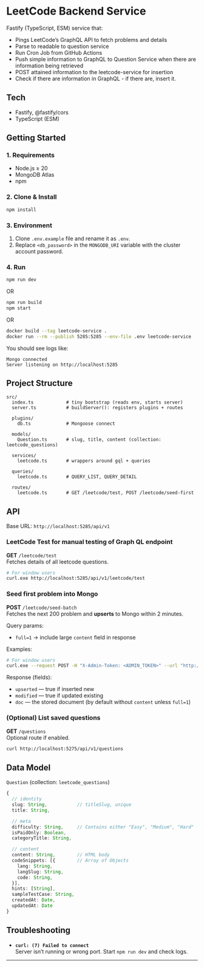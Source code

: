 # LeetCode Backend Service

Fastify (TypeScript, ESM) service that:

- Pings LeetCode’s GraphQL API to fetch problems and details
- Parse to readable to question service
- Run Cron Job from GitHub Actions
- Push simple information to GraphQL to Question Service when there are information being retrieved
- POST attained information to the leetcode-service for insertion
- Check if there are information in GraphQL - if there are, insert it.

## Tech

- Fastify, @fastify/cors
- TypeScript (ESM)

## Getting Started

### 1. Requirements

- Node.js ≥ 20
- MongoDB Atlas
- npm

### 2. Clone & Install

```bash
npm install
```

### 3. Environment

1. Clone `.env.example` file and rename it as `.env`.
2. Replace `<db_password>` in the `MONGODB_URI` variable with the cluster account password.

### 4. Run

```bash
npm run dev
```

OR

```bash
npm run build
npm start
```

OR

```bash
docker build --tag leetcode-service .
docker run --rm --publish 5285:5285 --env-file .env leetcode-service
```

You should see logs like:

```text
Mongo connected
Server listening on http://localhost:5285
```

## Project Structure

```text
src/
  index.ts            # tiny bootstrap (reads env, starts server)
  server.ts           # buildServer(): registers plugins + routes

  plugins/
    db.ts             # Mongoose connect

  models/
    Question.ts       # slug, title, content (collection: leetcode_questions)

  services/
    leetcode.ts       # wrappers around gql + queries

  queries/
    leetcode.ts       # QUERY_LIST, QUERY_DETAIL

  routes/
    leetcode.ts       # GET /leetcode/test, POST /leetcode/seed-first
```

## API

Base URL: `http://localhost:5285/api/v1`

### LeetCode Test for manual testing of Graph QL endpoint

**GET** `/leetcode/test`  
Fetches details of all leetcode questions.

```bash
# For window users
curl.exe http://localhost:5285/api/v1/leetcode/test
```

### Seed first problem into Mongo

**POST** `/leetcode/seed-batch`  
Fetches the next 200 problem and **upserts** to Mongo within 2 minutes.

Query params:

- `full=1` → include large `content` field in response

Examples:

```bash
# For window users
curl.exe --request POST -H "X-Admin-Token: <ADMIN_TOKEN>" --url "http://localhost:5285/api/v1/leetcode/seed-batch"
```

Response (fields):

- `upserted` — true if inserted new
- `modified` — true if updated existing
- `doc` — the stored document (by default without `content` unless `full=1`)

### (Optional) List saved questions

**GET** `/questions`  
Optional route if enabled.

```bash
curl http://localhost:5275/api/v1/questions
```

## Data Model

`Question` (collection: `leetcode_questions`)

```ts
{
  // identity
  slug: String,           // titleSlug, unique
  title: String,

  // meta
  difficulty: String,     // Contains either "Easy", "Medium", "Hard"
  isPaidOnly: Boolean,
  categoryTitle: String,

  // content
  content: String,        // HTML body
  codeSnippets: [{        // Array of Objects 
    lang: String, 
    langSlug: String,
    code: String,
  }],
  hints: [String],
  sampleTestCase: String,
  createdAt: Date,
  updatedAt: Date
}
```

## Troubleshooting

- **`curl: (7) Failed to connect`**  
  Server isn’t running or wrong port. Start `npm run dev` and check logs.

---
